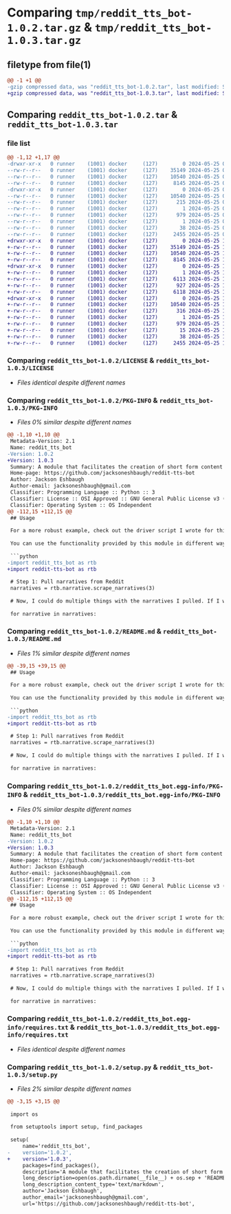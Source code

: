 # Comparing `tmp/reddit_tts_bot-1.0.2.tar.gz` & `tmp/reddit_tts_bot-1.0.3.tar.gz`

## filetype from file(1)

```diff
@@ -1 +1 @@
-gzip compressed data, was "reddit_tts_bot-1.0.2.tar", last modified: Sat May 25 01:45:40 2024, max compression
+gzip compressed data, was "reddit_tts_bot-1.0.3.tar", last modified: Sat May 25 14:23:33 2024, max compression
```

## Comparing `reddit_tts_bot-1.0.2.tar` & `reddit_tts_bot-1.0.3.tar`

### file list

```diff
@@ -1,12 +1,17 @@
-drwxr-xr-x   0 runner    (1001) docker     (127)        0 2024-05-25 01:45:40.526181 reddit_tts_bot-1.0.2/
--rw-r--r--   0 runner    (1001) docker     (127)    35149 2024-05-25 01:45:33.000000 reddit_tts_bot-1.0.2/LICENSE
--rw-r--r--   0 runner    (1001) docker     (127)    10540 2024-05-25 01:45:40.526181 reddit_tts_bot-1.0.2/PKG-INFO
--rw-r--r--   0 runner    (1001) docker     (127)     8145 2024-05-25 01:45:33.000000 reddit_tts_bot-1.0.2/README.md
-drwxr-xr-x   0 runner    (1001) docker     (127)        0 2024-05-25 01:45:40.526181 reddit_tts_bot-1.0.2/reddit_tts_bot.egg-info/
--rw-r--r--   0 runner    (1001) docker     (127)    10540 2024-05-25 01:45:40.000000 reddit_tts_bot-1.0.2/reddit_tts_bot.egg-info/PKG-INFO
--rw-r--r--   0 runner    (1001) docker     (127)      215 2024-05-25 01:45:40.000000 reddit_tts_bot-1.0.2/reddit_tts_bot.egg-info/SOURCES.txt
--rw-r--r--   0 runner    (1001) docker     (127)        1 2024-05-25 01:45:40.000000 reddit_tts_bot-1.0.2/reddit_tts_bot.egg-info/dependency_links.txt
--rw-r--r--   0 runner    (1001) docker     (127)      979 2024-05-25 01:45:40.000000 reddit_tts_bot-1.0.2/reddit_tts_bot.egg-info/requires.txt
--rw-r--r--   0 runner    (1001) docker     (127)        1 2024-05-25 01:45:40.000000 reddit_tts_bot-1.0.2/reddit_tts_bot.egg-info/top_level.txt
--rw-r--r--   0 runner    (1001) docker     (127)       38 2024-05-25 01:45:40.526181 reddit_tts_bot-1.0.2/setup.cfg
--rw-r--r--   0 runner    (1001) docker     (127)     2455 2024-05-25 01:45:33.000000 reddit_tts_bot-1.0.2/setup.py
+drwxr-xr-x   0 runner    (1001) docker     (127)        0 2024-05-25 14:23:33.115177 reddit_tts_bot-1.0.3/
+-rw-r--r--   0 runner    (1001) docker     (127)    35149 2024-05-25 14:23:29.000000 reddit_tts_bot-1.0.3/LICENSE
+-rw-r--r--   0 runner    (1001) docker     (127)    10540 2024-05-25 14:23:33.115177 reddit_tts_bot-1.0.3/PKG-INFO
+-rw-r--r--   0 runner    (1001) docker     (127)     8145 2024-05-25 14:23:29.000000 reddit_tts_bot-1.0.3/README.md
+drwxr-xr-x   0 runner    (1001) docker     (127)        0 2024-05-25 14:23:33.111178 reddit_tts_bot-1.0.3/reddit_tts_bot/
+-rw-r--r--   0 runner    (1001) docker     (127)        1 2024-05-25 14:23:29.000000 reddit_tts_bot-1.0.3/reddit_tts_bot/__init__.py
+-rw-r--r--   0 runner    (1001) docker     (127)     6113 2024-05-25 14:23:29.000000 reddit_tts_bot-1.0.3/reddit_tts_bot/narrative.py
+-rw-r--r--   0 runner    (1001) docker     (127)      927 2024-05-25 14:23:29.000000 reddit_tts_bot-1.0.3/reddit_tts_bot/tts.py
+-rw-r--r--   0 runner    (1001) docker     (127)     6118 2024-05-25 14:23:29.000000 reddit_tts_bot-1.0.3/reddit_tts_bot/video.py
+drwxr-xr-x   0 runner    (1001) docker     (127)        0 2024-05-25 14:23:33.115177 reddit_tts_bot-1.0.3/reddit_tts_bot.egg-info/
+-rw-r--r--   0 runner    (1001) docker     (127)    10540 2024-05-25 14:23:33.000000 reddit_tts_bot-1.0.3/reddit_tts_bot.egg-info/PKG-INFO
+-rw-r--r--   0 runner    (1001) docker     (127)      316 2024-05-25 14:23:33.000000 reddit_tts_bot-1.0.3/reddit_tts_bot.egg-info/SOURCES.txt
+-rw-r--r--   0 runner    (1001) docker     (127)        1 2024-05-25 14:23:33.000000 reddit_tts_bot-1.0.3/reddit_tts_bot.egg-info/dependency_links.txt
+-rw-r--r--   0 runner    (1001) docker     (127)      979 2024-05-25 14:23:33.000000 reddit_tts_bot-1.0.3/reddit_tts_bot.egg-info/requires.txt
+-rw-r--r--   0 runner    (1001) docker     (127)       15 2024-05-25 14:23:33.000000 reddit_tts_bot-1.0.3/reddit_tts_bot.egg-info/top_level.txt
+-rw-r--r--   0 runner    (1001) docker     (127)       38 2024-05-25 14:23:33.115177 reddit_tts_bot-1.0.3/setup.cfg
+-rw-r--r--   0 runner    (1001) docker     (127)     2455 2024-05-25 14:23:29.000000 reddit_tts_bot-1.0.3/setup.py
```

### Comparing `reddit_tts_bot-1.0.2/LICENSE` & `reddit_tts_bot-1.0.3/LICENSE`

 * *Files identical despite different names*

### Comparing `reddit_tts_bot-1.0.2/PKG-INFO` & `reddit_tts_bot-1.0.3/PKG-INFO`

 * *Files 0% similar despite different names*

```diff
@@ -1,10 +1,10 @@
 Metadata-Version: 2.1
 Name: reddit_tts_bot
-Version: 1.0.2
+Version: 1.0.3
 Summary: A module that facilitates the creation of short form content from Reddit posts.
 Home-page: https://github.com/jacksoneshbaugh/reddit-tts-bot
 Author: Jackson Eshbaugh
 Author-email: jacksoneshbaugh@gmail.com
 Classifier: Programming Language :: Python :: 3
 Classifier: License :: OSI Approved :: GNU General Public License v3 (GPLv3)
 Classifier: Operating System :: OS Independent
@@ -112,15 +112,15 @@
 ## Usage
 
 For a more robust example, check out the driver script I wrote for this module [here](https://github.com/jacksoneshbaugh/brainrot-bot).
 
 You can use the functionality provided by this module in different ways. The process of the creation of a video with a "narrative" (Reddit post) and background video is broken down into steps.
 
 ```python
-import reddit_tts_bot as rtb
+import reddit-tts-bot as rtb
 
 # Step 1: Pull narratives from Reddit
 narratives = rtb.narrative.scrape_narratives(3)
 
 # Now, I could do multiple things with the narratives I pulled. If I wanted to convert them to spoken audio, I could do the following:
 
 for narrative in narratives:
```

### Comparing `reddit_tts_bot-1.0.2/README.md` & `reddit_tts_bot-1.0.3/README.md`

 * *Files 1% similar despite different names*

```diff
@@ -39,15 +39,15 @@
 ## Usage
 
 For a more robust example, check out the driver script I wrote for this module [here](https://github.com/jacksoneshbaugh/brainrot-bot).
 
 You can use the functionality provided by this module in different ways. The process of the creation of a video with a "narrative" (Reddit post) and background video is broken down into steps.
 
 ```python
-import reddit_tts_bot as rtb
+import reddit-tts-bot as rtb
 
 # Step 1: Pull narratives from Reddit
 narratives = rtb.narrative.scrape_narratives(3)
 
 # Now, I could do multiple things with the narratives I pulled. If I wanted to convert them to spoken audio, I could do the following:
 
 for narrative in narratives:
```

### Comparing `reddit_tts_bot-1.0.2/reddit_tts_bot.egg-info/PKG-INFO` & `reddit_tts_bot-1.0.3/reddit_tts_bot.egg-info/PKG-INFO`

 * *Files 0% similar despite different names*

```diff
@@ -1,10 +1,10 @@
 Metadata-Version: 2.1
 Name: reddit_tts_bot
-Version: 1.0.2
+Version: 1.0.3
 Summary: A module that facilitates the creation of short form content from Reddit posts.
 Home-page: https://github.com/jacksoneshbaugh/reddit-tts-bot
 Author: Jackson Eshbaugh
 Author-email: jacksoneshbaugh@gmail.com
 Classifier: Programming Language :: Python :: 3
 Classifier: License :: OSI Approved :: GNU General Public License v3 (GPLv3)
 Classifier: Operating System :: OS Independent
@@ -112,15 +112,15 @@
 ## Usage
 
 For a more robust example, check out the driver script I wrote for this module [here](https://github.com/jacksoneshbaugh/brainrot-bot).
 
 You can use the functionality provided by this module in different ways. The process of the creation of a video with a "narrative" (Reddit post) and background video is broken down into steps.
 
 ```python
-import reddit_tts_bot as rtb
+import reddit-tts-bot as rtb
 
 # Step 1: Pull narratives from Reddit
 narratives = rtb.narrative.scrape_narratives(3)
 
 # Now, I could do multiple things with the narratives I pulled. If I wanted to convert them to spoken audio, I could do the following:
 
 for narrative in narratives:
```

### Comparing `reddit_tts_bot-1.0.2/reddit_tts_bot.egg-info/requires.txt` & `reddit_tts_bot-1.0.3/reddit_tts_bot.egg-info/requires.txt`

 * *Files identical despite different names*

### Comparing `reddit_tts_bot-1.0.2/setup.py` & `reddit_tts_bot-1.0.3/setup.py`

 * *Files 2% similar despite different names*

```diff
@@ -3,15 +3,15 @@
 
 import os
 
 from setuptools import setup, find_packages
 
 setup(
     name='reddit_tts_bot',
-    version='1.0.2',
+    version='1.0.3',
     packages=find_packages(),
     description='A module that facilitates the creation of short form content from Reddit posts.',
     long_description=open(os.path.dirname(__file__) + os.sep + 'README.md').read(),
     long_description_content_type='text/markdown',
     author='Jackson Eshbaugh',
     author_email='jacksoneshbaugh@gmail.com',
     url='https://github.com/jacksoneshbaugh/reddit-tts-bot',
```

